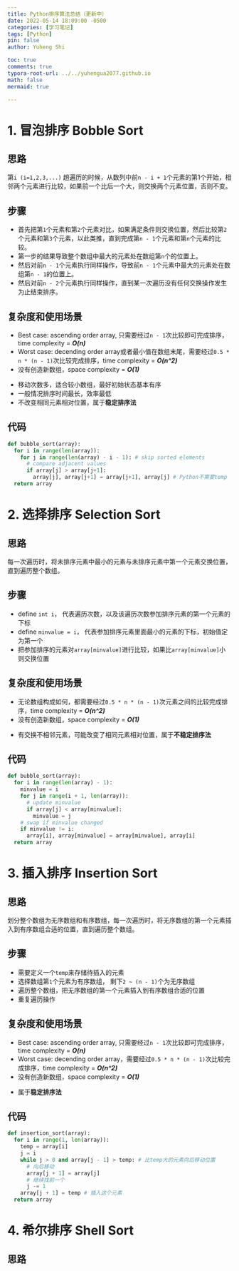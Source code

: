 ```yaml
---
title: Python排序算法总结（更新中）
date: 2022-05-14 18:09:00 -0500
categories: [学习笔记]
tags: [Python]
pin: false
author: Yuheng Shi

toc: true
comments: true
typora-root-url: ../../yuhengua2077.github.io
math: false
mermaid: true

---
```




# 1. 冒泡排序 Bobble Sort

## 思路

第`i (i=1,2,3,...)` 趟遍历的时候，从数列中前`n - i + 1`个元素的第1个开始，相邻两个元素进行比较，如果前一个比后一个大，则交换两个元素位置，否则不变。

## 步骤

* 首先把第`1`个元素和第`2`个元素对比，如果满足条件则交换位置，然后比较第`2`个元素和第`3`个元素，以此类推，直到完成第`n - 1`个元素和第`n`个元素的比较。
* 第一步的结果导致整个数组中最大的元素处在数组第`n`个的位置上。
* 然后对前`n - 1`个元素执行同样操作，导致前`n - 1`个元素中最大的元素处在数组第`n - 1`的位置上。
* 然后对前`n - 2`个元素执行同样操作，直到某一次遍历没有任何交换操作发生为止结束排序。

## 复杂度和使用场景

* Best case: ascending order array, 只需要经过`n - 1`次比较即可完成排序，time complexity = ***O(n)***
* Worst case: decending order array或者最小值在数组末尾，需要经过`0.5 * n * (n - 1)`次比较完成排序，time complexity = ***O(n^2)***
* 没有创造新数组，space complexity = ***O(1)***

<!-- -->

* 移动次数多，适合较小数组，最好初始状态基本有序
* 一般情况排序时间最长，效率最低
* 不改变相同元素相对位置，属于**稳定排序法**


## 代码

```python
def bubble_sort(array):
  for i in range(len(array)):
    for j in range(len(array) - i - 1): # skip sorted elements
      # compare adjacent values
      if array[j] > array[j+1]:
        array[j], array[j+1] = array[j+1], array[j] # Python不需要temp
  return array
```

# 2. 选择排序 Selection Sort

## 思路

每一次遍历时，将未排序元素中最小的元素与未排序元素中第一个元素交换位置，直到遍历整个数组。

## 步骤

* define `int i`， 代表遍历次数，以及该遍历次数参加排序元素的第一个元素的下标
* define `minvalue = i`， 代表参加排序元素里面最小的元素的下标，初始值定为第一个
* 把参加排序的元素对`array[minvalue]`进行比较，如果比`array[minvalue]`小则交换位置

## 复杂度和使用场景

* 无论数组构成如何，都需要经过`0.5 * n * (n - 1)`次元素之间的比较完成排序，time complexity = ***O(n^2)***
* 没有创造新数组，space complexity = ***O(1)***

<!-- -->

* 有交换不相邻元素，可能改变了相同元素相对位置，属于**不稳定排序法**


## 代码

```python
def bubble_sort(array):
  for i in range(len(array) - 1):
    minvalue = i
    for j in range(i + 1, len(array)):
      # update minvalue
      if array[j] < array[minvalue]:
        minvalue = j
    # swap if minvalue changed
    if minvalue != i:
      array[i], array[minvalue] = array[minvalue], array[i]
  return array
```


# 3. 插入排序 Insertion Sort

## 思路

划分整个数组为无序数组和有序数组，每一次遍历时，将无序数组的第一个元素插入到有序数组合适的位置，直到遍历整个数组。

## 步骤

* 需要定义一个`temp`来存储待插入的元素
* 选择数组第`1`个元素为有序数组， 剩下`2 ~ (n - 1)`个为无序数组
* 遍历整个数组，把无序数组的第一个元素插入到有序数组合适的位置
* 重复遍历操作

## 复杂度和使用场景

* Best case: ascending order array, 只需要经过`n - 1`次比较即可完成排序，time complexity = ***O(n)***
* Worst case: decending order array，需要经过`0.5 * n * (n - 1)`次比较完成排序，time complexity = ***O(n^2)***
* 没有创造新数组，space complexity = ***O(1)***

<!-- -->

* 属于**稳定排序法**


## 代码

```python
def insertion_sort(array):
  for i in range(1, len(array)):
    temp = array[i]
    j = i
    while j > 0 and array[j - 1] > temp: # 比temp大的元素向后移动位置
      # 向后移动
      array[j + 1] = array[j]
      # 继续找前一个
      j -= 1
    array[j + 1] = temp # 插入这个元素
  return array
```

# 4. 希尔排序 Shell Sort

## 思路




